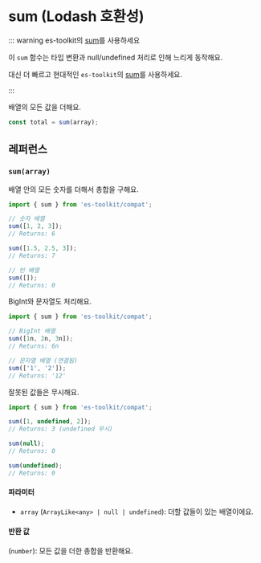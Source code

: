 # sum (Lodash 호환성)

::: warning es-toolkit의 [sum](../../math/sum.md)를 사용하세요

이 `sum` 함수는 타입 변환과 null/undefined 처리로 인해 느리게 동작해요.

대신 더 빠르고 현대적인 `es-toolkit`의 [sum](../../math/sum.md)를 사용하세요.

:::

배열의 모든 값을 더해요.

```typescript
const total = sum(array);
```

## 레퍼런스

### `sum(array)`

배열 안의 모든 숫자를 더해서 총합을 구해요.

```typescript
import { sum } from 'es-toolkit/compat';

// 숫자 배열
sum([1, 2, 3]);
// Returns: 6

sum([1.5, 2.5, 3]);
// Returns: 7

// 빈 배열
sum([]);
// Returns: 0
```

BigInt와 문자열도 처리해요.

```typescript
import { sum } from 'es-toolkit/compat';

// BigInt 배열
sum([1n, 2n, 3n]);
// Returns: 6n

// 문자열 배열 (연결됨)
sum(['1', '2']);
// Returns: '12'
```

잘못된 값들은 무시해요.

```typescript
import { sum } from 'es-toolkit/compat';

sum([1, undefined, 2]);
// Returns: 3 (undefined 무시)

sum(null);
// Returns: 0

sum(undefined);
// Returns: 0
```

#### 파라미터

- `array` (`ArrayLike<any> | null | undefined`): 더할 값들이 있는 배열이에요.

#### 반환 값

(`number`): 모든 값을 더한 총합을 반환해요.
